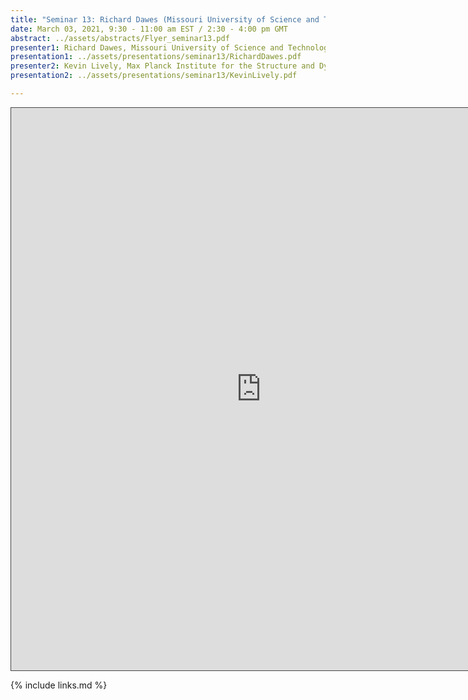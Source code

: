 ```yaml
---
title: "Seminar 13: Richard Dawes (Missouri University of Science and Technology, USA) and Kevin Lively (Max Planck Institute for the Structure and Dynamics of Matter, Germany)"
date: March 03, 2021, 9:30 - 11:00 am EST / 2:30 - 4:00 pm GMT
abstract: ../assets/abstracts/Flyer_seminar13.pdf
presenter1: Richard Dawes, Missouri University of Science and Technology, USA
presentation1: ../assets/presentations/seminar13/RichardDawes.pdf
presenter2: Kevin Lively, Max Planck Institute for the Structure and Dynamics of Matter, Germany
presentation2: ../assets/presentations/seminar13/KevinLively.pdf

---
```


<iframe src="https://ub.hosted.panopto.com/Panopto/Pages/Embed.aspx?id=3a9ce991-34a8-4827-8913-ace001152ce3
&autoplay=false&offerviewer=true&showtitle=true&showbrand=false&start=0&interactivity=all" height="900" width="800"
 style="border: 1px solid #464646;" allowfullscreen allow="autoplay"></iframe>

{% include links.md %}

